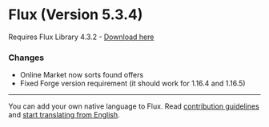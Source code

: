 # Flux (Version 5.3.4)
Requires Flux Library 4.3.2 - [Download here](https://www.curseforge.com/minecraft/mc-mods/fl/files)

### Changes
- Online Market now sorts found offers
- Fixed Forge version requirement (it should work for 1.16.4 and 1.16.5) 

----
You can add your own native language to Flux.
Read [contribution guidelines](https://github.com/Szewek/Flux/blob/master/.github/CONTRIBUTING.md) and [start translating from English](https://github.com/Szewek/Flux/tree/master/src/main/resources/generators/flux/lang).